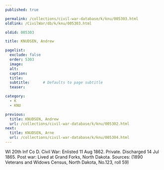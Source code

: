 ```yaml
---
published: true

permalink: /collections/civil-war-database/k/knu/005303.html
oldlink: /CivilWar/db/k/knu/005303.html

oldid: 005303

title: KNUDSEN, Andrew

pagelist:
  exclude: false
  order: 5303
  image: 
  alt:
  caption:
  title:
  subtitle:      # Defaults to page subtitle
  teaser:

category: 
  - K 
  - KNU

previous:
  title: KNUDSEN, Andrew
  url: /collections/civil-war-database/k/knu/005302.html  
next:
  title: KNUDSEN, Arne
  url: /collections/civil-war-database/k/knu/005304.html   
---
```

WI 20th Inf Co D. Civil War: Enlisted 11 Aug 1862. Private. Discharged 14 Jul 1865. Post war: Lived at Grand Forks, North Dakota. Sources: (1890 Veterans and Widows Census, North Dakota, No.123, roll 59)